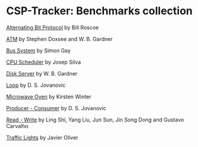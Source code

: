 CSP-Tracker: Benchmarks collection
=================================

[Alternating Bit Protocol](https://github.com/mistupv/csp_tracker/tree/master/bench/ABP.csp) by Bill Roscoe

[ATM](https://github.com/mistupv/csp_tracker/tree/master/bench/ATM.csp) by Stephen Doxsee and W. B. Gardner

[Bus System](https://github.com/mistupv/csp_tracker/tree/master/bench/Buses.csp) by Simon Gay

[CPU Scheduler](https://github.com/mistupv/csp_tracker/tree/master/bench/CPU.csp) by Josep Silva

[Disk Server](https://github.com/mistupv/csp_tracker/tree/master/bench/Disk.csp) by W. B. Gardner

[Loop](https://github.com/mistupv/csp_tracker/tree/master/bench/Loop.csp) by D. S. Jovanovic

[Microwave Oven](https://github.com/mistupv/csp_tracker/tree/master/bench/Oven.csp) by Kirsten Winter

[Producer - Consumer](https://github.com/mistupv/csp_tracker/tree/master/bench/ProdCons.csp) by D. S. Jovanovic

[Read - Write](https://github.com/mistupv/csp_tracker/tree/master/bench/ReadWrite.csp) by Ling Shi, Yang Liu, Jun Sun, Jin Song Dong and Gustavo Carvalho

[Traffic Lights](https://github.com/mistupv/csp_tracker/tree/master/bench/Traffic.csp) by Javier Oliver
